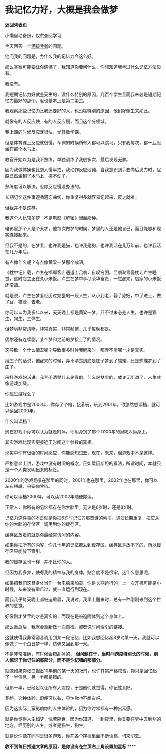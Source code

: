# 我记忆力好，大概是我会做梦

[**返回列表页**](/gzh/记忆承载3)

小懒自动备份，仅供查阅学习

今天回答一个[满级读者](http://mp.weixin.qq.com/s?__biz=MzkwMzQ1MzczOQ==&mid=2247484180&idx=1&sn=93eb3786398c750088c091fc3337922b&chksm=c0974e50f7e0c746e80ce5e57ebc5fe64628489964ce55793e6584f6377838b6dfa35251c780&scene=21#wechat_redirect)的问题。  

  

他问我的问题是，为什么我的记忆力会这么好。

  

那么答案可能要让你遗憾了，我知道你要问什么，你想知道我学过什么记忆方法没有。  

  

我没有。

  

我短期记忆力好就是天生的，没什么特别的原因，几百个学生里面我未必是短期记忆力最好的那个，但也基本上是第二第三。

  

我观察那些记忆力比我还要好的人，也没啥特别的原因，他们好像生来如此。  

  

就像有的人反应快，有的人反应慢，而且这个分领域。  

  

我上课的时候反应就很快，尤其数学课。  

  

但是体育课上反应就很慢，军训的时候所有人都可以跳马，只有我每次，都一屁股坐在那个木马上。

  

教官开始以为是我不熟练，单独训练了我很多次，最后发现无解。

  

因为我做体操也比别人慢半拍，我动作反应迟钝，当我意识到手要向后发力时，屁股已然坐到了木马上，挪不动了。

  

熟练度可以解决，但你反应慢没办法的。  

  

长期记忆这件事遵循遗忘曲线，你重复得多就容易记起来，反之就难。  

  

但我并不是这样。  

  

我这个人比较多梦，不是电影《解密》里面那种。

  

电影里那个人是个天才，他每次做梦的时候，梦里的人还是他自己，而且能够和现实连接起来。

  

但我不是的，在梦里，也许我是猫，也许我是狗，也许我活在几万年前，也许我活在几万年后。

  

有点像什么呢？有点像黄粱一梦那个成语。

  

《枕中记》载，卢生在邯郸客店遇道士吕翁，自叹穷困。吕翁取青瓷枕让卢生睡觉，这时店主正在煮小米饭。卢生在梦中享尽荣华富贵，一觉醒来，店家的小米饭还没熟。

  

就是说，卢生在梦里经历过完整的一段人生，从小到老，娶了媳妇，中了进士，做了官，被贬，告老。  

  

你可以认为我多年以来，天天晚上都是黄粱一梦，只不过未必是人生，也许是猫生，狗生，三体生。

  

但梦境非常清晰，非常真实，非常频繁，几乎每晚都是。  

  
偶尔还有连续剧，某个梦和之前的梦接上了的情况。

这导致一个什么情况呢？导致很多时候我醒来时，都弄不清哪个才是真实。  

用庄子的话说，他醒来的时候，弄不清楚到底是庄子梦到了蝴蝶，还是蝴蝶梦到了庄子。  

用打游戏的话讲，我弄不清楚什么是真的，什么是梦里的，或许无所谓了，人生就像游戏加载。

你玩过游戏么？  

比如游戏中是2000年，你存了个档，接着玩，玩到2001年，你忽然想读档，就可以读回2000年。

什么叫读档？

搁在游戏中你可以认为就是附体。你附身到了那个2000年的游戏人物身上。

其实游戏比现实更接近于时间这个参数的真相。  

现实中你有很强的时间感应，你能感知过去，现在，未来，但游戏中不是这样。  

严格意义上讲，游戏中没有时间的概念，正如爱因斯坦的看法，所谓时间，本就只是一个人类发明出来的标签。

2000年的游戏场景在那里的同时，2001年也在那里，2002年也在那里，你可以左右横跳，只要你读档。

你可以读档2000年，可以读2002年随便你读。

正常人，你所有的记忆都存在你大脑里，无论是6岁时，还是8岁时。  

记忆力这件事的本质就是你把6岁时记住的那首诗的索引，通过长期重复，把它从你的大脑的存储区，调用到你的缓存区。  

缓存区放着的就是你最经常访问的内容。  

如果你把所有的内容，你几十年的记忆都丢到缓存区，缓存区是放不下的，所以缓存区只能放下索引。  

我的缓存区也一样，并不比你的大。  

但因为我多梦，使得我的精神与我的身体，贴合度不是很牢，这什么意思呢。

如果把我们这具身体当作一台电脑来加载，你是长期运行的，上一次开机可能是小时候，从来没有重启过，就一直运行到现在。  

而我几乎每天晚上都被迫重启，我说过，我早上醒来时，总有一种刚刚来到这个世界的感觉。  

好像刚才梦里的才是真实的，而现在是被迫附体到这个身体上。  

那么重启后，我就会重新做一次自检，或者说时间索引的链接。  

这就使得我非常容易调用到某一段记忆，比如我想回忆起8岁时某一天，我就可以像做了一个白日梦一样，仿佛又回到那一天。

不是非常准确，有时候会错乱掉的， **但问题在于，当时间跨度特别长的时候，别人惊讶于你记住的那部分，而不是你记错的那部分。**  

就像如果你张口报出10年前的某一天的场景，也许其实严格校验，你只是回忆起了一半信息，另一半都是错的。  

但那一半，已经足以让所有人震惊，于是他们就觉得，你记性真好。

我想，这种体验，即便可以有，只怕你也不想有吧。

因为这实际上蛮影响你的人生体验的，因为你时常都有一种出离感。  

就是你觉得人生如梦，恍若隔世，因为你知道，一到夜里，你又要在梦中去到别的地方，经历别的人生，或者是猫生，狗生。  

就是说你像在同时玩很多游戏，你在各个存档里面不断读档，切来切去。

 **收不到每日推送文章的原因，是你没有在主页右上角设置加星标** ****


